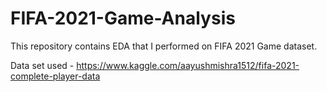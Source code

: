 # FIFA-2021-Game-Analysis
This repository contains EDA that I performed on FIFA 2021 Game dataset.

Data set used - https://www.kaggle.com/aayushmishra1512/fifa-2021-complete-player-data
